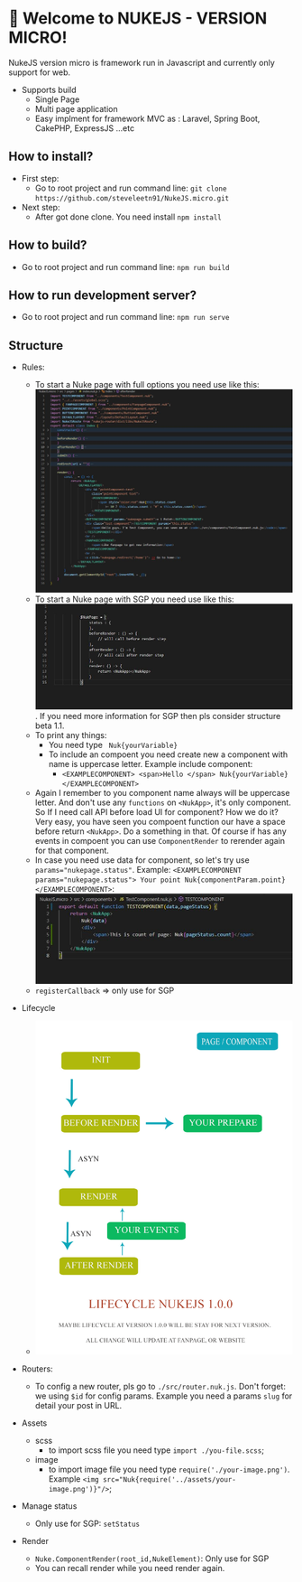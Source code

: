 # 🚀 Welcome to NUKEJS - VERSION MICRO!

NukeJS version micro is framework run in Javascript and currently only support for web. 

-   Supports build 
    + Single Page
    + Multi page application
    + Easy implment for framework MVC as : Laravel, Spring Boot, CakePHP, ExpressJS ...etc

## How to install? 

- First step: 
    - Go to root project and run command line: `git clone https://github.com/steveleetn91/NukeJS.micro.git`
- Next step:    
    - After got done clone. You need install `npm install`

## How to build? 
- Go to root project and run command line: `npm run build`
## How to run development server? 
- Go to root project and run command line: `npm run serve`
## Structure 

- Rules:
    - To start a Nuke page with full options you need use like this:
        ![image description](page-full.JPG)
    - To start a Nuke page with SGP you need use like this:
        ![image description](page.JPG). 
        If you need more information for SGP then pls consider structure beta 1.1.
    - To print any things:
        - You need type ` Nuk{yourVariable}`
        - To include an compoent you need create new a component with name is uppercase letter. Example include component:
            - ` <EXAMPLECOMPONENT> <span>Hello </span> Nuk{yourVariable} </EXAMPLECOMPONENT> `
    - Again I remember to you component name always will be uppercase letter. And don't use any `functions` on `<NukApp>`, it's only component. So If I need call API before load UI for component? How we do it? Very easy, you have seen you compoent function our have a space before return `<NukApp>`. Do a something in that. Of course if has any events in compoent you can use `ComponentRender` to rerender again for that component.
    - In case you need use data for component, so let's try use ` params="nukepage.status" `. Example: `<EXAMPLECOMPONENT params="nukepage.status"> Your point Nuk{componentParam.point} </EXAMPLECOMPONENT>`:
        ![image description](cpn.JPG)
    - `registerCallback` => only use for SGP 
- Lifecycle 
    - ![image description](nukeJS-lifecycle.JPG)

- Routers:
    - To config a new router, pls go to `./src/router.nuk.js`. Don't forget: we using `$id` for config params. Example you need a params `slug` for detail your post in URL.

- Assets
    - scss 
        - to import scss file you need type `import ./you-file.scss`;
    - image 
        - to import image file you need type `require('./your-image.png')`. Example `<img src="Nuk{require('../assets/your-image.png')}"/>`;

- Manage status
    - Only use for SGP: `setStatus`
- Render 
    - `Nuke.ComponentRender(root_id,NukeElement)`: Only use for SGP
    - You can recall render while you need render again.
    